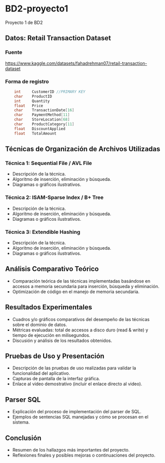 # BD2-proyecto1
Proyecto 1 de BD2

## Datos: Retail Transaction Dataset

### Fuente
https://www.kaggle.com/datasets/fahadrehman07/retail-transaction-dataset

### Forma de registro 
```c          
    int     CustomerID //PRIMARY KEY
    char    ProductID
    int     Quantity
    float   Price
    char    TransactionDate[16]
    char    PaymentMethod[11]
    char    StoreLocation[68]
    char    ProductCategory[11]
    float   DiscountApplied
    float   TotalAmount   
``` 

## Técnicas de Organización de Archivos Utilizadas

### Técnica 1: Sequential File / AVL File
- Descripción de la técnica.
- Algoritmo de inserción, eliminación y búsqueda.
- Diagramas o gráficos ilustrativos.
### Técnica 2: ISAM-Sparse Index / B+ Tree
- Descripción de la técnica.
- Algoritmo de inserción, eliminación y búsqueda.
- Diagramas o gráficos ilustrativos.

### Técnica 3: Extendible Hashing
- Descripción de la técnica.
- Algoritmo de inserción, eliminación y búsqueda.
- Diagramas o gráficos ilustrativos.

## Análisis Comparativo Teórico

- Comparación teórica de las técnicas implementadas basándose en accesos a memoria secundaria para inserción, búsqueda y eliminación.
- Optimización de código en el manejo de memoria secundaria.

## Resultados Experimentales

- Cuadros y/o gráficos comparativos del desempeño de las técnicas sobre el dominio de datos.
- Métricas evaluadas: total de accesos a disco duro (read & write) y tiempo de ejecución en milisegundos.
- Discusión y análisis de los resultados obtenidos.

## Pruebas de Uso y Presentación

- Descripción de las pruebas de uso realizadas para validar la funcionalidad del aplicativo.
- Capturas de pantalla de la interfaz gráfica.
- Enlace al video demostrativo (incluir el enlace directo al video).

## Parser SQL

- Explicación del proceso de implementación del parser de SQL.
- Ejemplos de sentencias SQL manejadas y cómo se procesan en el sistema.

## Conclusión

- Resumen de los hallazgos más importantes del proyecto.
- Reflexiones finales y posibles mejoras o continuaciones del proyecto.

